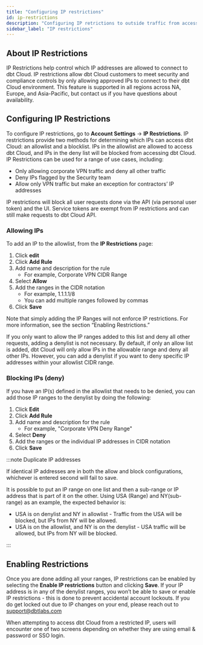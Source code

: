 ```yaml
---
title: "Configuring IP restrictions"
id: ip-restrictions
description: "Configuring IP retrictions to outside traffic from accessing your dbt Cloud environment"
sidebar_label: "IP restrictions"
---
```


## About IP Restrictions

IP Restrictions help control which IP addresses are allowed to connect to dbt Cloud. IP restrictions allow dbt Cloud customers to meet security and compliance controls by only allowing approved IPs to connect to their dbt Cloud environment. This feature is supported in all regions across NA, Europe, and Asia-Pacific, but contact us if you have questions about availability.

## Configuring IP Restrictions

To configure IP restrictions, go to **Account Settings** → **IP Restrictions**. IP restrictions provide two methods for determining which IPs can access dbt Cloud: an allowlist and a blocklist. IPs in the allowlist are allowed to access dbt Cloud, and IPs in the deny list will be blocked from accessing dbt Cloud. IP Restrictions can be used for a range of use cases, including:

- Only allowing corporate VPN traffic and deny all other traffic
- Deny IPs flagged by the Security team
- Allow only VPN traffic but make an exception for contractors’ IP addresses

IP restrictions will block all user requests done via the API (via personal user token) and the UI. Service tokens are exempt from IP restrictions and can still make requests to dbt Cloud API.

### Allowing IPs

To add an IP to the allowlist, from the **IP Restrictions** page:

1.  Click **edit**
2. Click **Add Rule**
3. Add name and description for the rule
    - For example, Corporate VPN CIDR Range
4. Select **Allow**
5. Add the ranges in the CIDR notation
	- For example, 1.1.1.1/8
	- You can add multiple ranges followed by commas
6. Click **Save**

Note that simply adding the IP Ranges will not enforce IP restrictions. For more information, see the section “Enabling Restrictions.”

If you only want to allow the IP ranges added to this list and deny all other requests, adding a denylist is not necessary. By default, if only an allow list is added, dbt Cloud will only allow IPs in the allowable range and deny all other IPs. However, you can add a denylist if you want to deny specific IP addresses within your allowlist CIDR range.

### Blocking IPs (deny)

If you have an IP(s) defined in the allowlist that needs to be denied, you can add those IP ranges to the denylist by doing the following:

1. Click **Edit**
2. Click **Add Rule**
3. Add name and description for the rule
	- For example, "Corporate VPN Deny Range"
4. Select **Deny**
5. Add the ranges or the individual IP addresses in CIDR notation
6. Click **Save**

:::note Duplicate IP addresses

If identical IP addresses are in both the allow and block configurations, whichever is entered second will fail to save.

It is possible to put an IP range on one list and then a sub-range or IP address that is part of it on the other. Using USA (Range) and NY(sub-range) as an example, the expected behavior is:
- USA is on denylist and NY in allowlist - Traffic from the USA will be blocked, but IPs from NY will be allowed.
- USA is on the allowlist, and NY is on the denylist - USA traffic will be allowed, but IPs from NY will be blocked.

:::

## Enabling Restrictions

Once you are done adding all your ranges, IP restrictions can be enabled by selecting the **Enable IP restrictions** button and clicking **Save**. If your IP address is in any of the denylist ranges, you won’t be able to save or enable IP restrictions - this is done to prevent accidental account lockouts. If you do get locked out due to IP changes on your end, please reach out to support@dbtlabs.com

When attempting to access dbt Cloud from a restricted IP, users will encounter one of two screens depending on whether they are using email & password or SSO login. 

<Lightbox src="/img/docs/dbt-cloud/ip-restricted-email.png" title="IP restricted access denied message for email logins"/>

<Lightbox src="/img/docs/dbt-cloud/ip-restricted-sso.png" title="IP restricted access denied message for SSO logins"/>